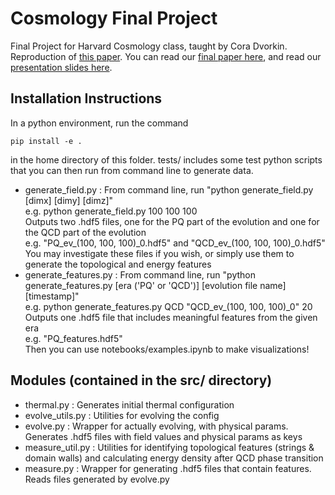 # Cosmology Final Project

Final Project for Harvard Cosmology class, taught by Cora Dvorkin. Reproduction of [this paper](https://arxiv.org/abs/1906.00967). You can read our [final paper here](axion_cosmo.pdf), and read our [presentation slides here](presentation/axion_cosmo.pdf).

## Installation Instructions

In a python environment, run the command 
```
pip install -e .
```
in the home directory of this folder. tests/ includes some test python scripts that you can then run from command line to generate data. 
 - generate_field.py     : From command line, run "python generate_field.py [dimx] [dimy] [dimz]" <br>
                           e.g. python generate_field.py 100 100 100 <br>
                           Outputs two .hdf5 files, one for the PQ part of the evolution and one for the QCD part of the evolution <br>
                           e.g. "PQ_ev_(100, 100, 100)\_0.hdf5" and "QCD_ev_(100, 100, 100)\_0.hdf5" <br>
                           You may investigate these files if you wish, or simply use them to generate the topological and energy features <br>
 - generate_features.py  : From command line, run "python generate_features.py [era ('PQ' or 'QCD')] [evolution file name] [timestamp]" <br>
                           e.g. python generate_features.py QCD "QCD_ev_(100, 100, 100)_0" 20 <br>
                           Outputs one .hdf5 file that includes meaningful features from the given era <br>
                           e.g. "PQ_features.hdf5" <br>
                           Then you can use notebooks/examples.ipynb to make visualizations! <br>

## Modules (contained in the src/ directory)
 - thermal.py       : Generates initial thermal configuration
 - evolve_utils.py  : Utilities for evolving the config 
 - evolve.py        : Wrapper for actually evolving, with physical params. Generates .hdf5 files with field values and physical params as keys
 - measure_util.py  : Utilities for identifying topological features (strings & domain walls) and calculating energy density after QCD phase transition
 - measure.py       : Wrapper for generating .hdf5 files that contain features. Reads files generated by evolve.py
 
 
 
